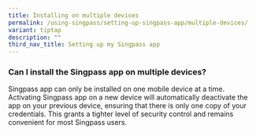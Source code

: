 ```yaml
---
title: Installing on multiple devices
permalink: /using-singpass/setting-up-singpass-app/multiple-devices/
variant: tiptap
description: ""
third_nav_title: Setting up my Singpass app
---
```

<h3>Can I install the Singpass app on multiple devices?</h3>
<p>Singpass app can only be installed on one mobile device at a time. Activating
Singpass app on a new device will automatically deactivate the app on your
previous device, ensuring that there is only one copy of your credentials.
This grants a tighter level of security control and remains convenient
for most Singpass users.</p>